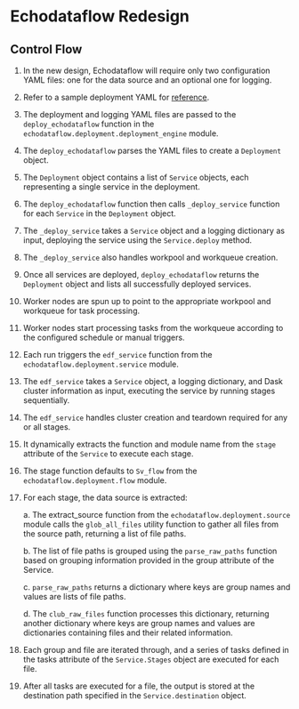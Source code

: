 # Echodataflow Redesign

## Control Flow 

1. In the new design, Echodataflow will require only two configuration YAML files: one for the data source and an optional one for logging.

2. Refer to a sample deployment YAML for [reference](../echodataflow/deployment/deployment_demo.yaml).

3. The deployment and logging YAML files are passed to the `deploy_echodataflow` function in the `echodataflow.deployment.deployment_engine` module.

4. The `deploy_echodataflow` parses the YAML files to create a `Deployment` object.

5. The `Deployment` object contains a list of `Service` objects, each representing a single service in the deployment.

6. The `deploy_echodataflow` function then calls `_deploy_service` function for each `Service` in the `Deployment` object.

7. The `_deploy_service` takes a `Service` object and a logging dictionary as input, deploying the service using the `Service.deploy` method.

8. The `_deploy_service` also handles workpool and workqueue creation.

9. Once all services are deployed, `deploy_echodataflow` returns the `Deployment` object and lists all successfully deployed services.

10. Worker nodes are spun up to point to the appropriate workpool and workqueue for task processing.

11. Worker nodes start processing tasks from the workqueue according to the configured schedule or manual triggers.

12. Each run triggers the `edf_service` function from the `echodataflow.deployment.service` module.

13. The `edf_service` takes a `Service` object, a logging dictionary, and Dask cluster information as input, executing the service by running stages sequentially.

14. The `edf_service` handles cluster creation and teardown required for any or all stages.

15. It dynamically extracts the function and module name from the `stage` attribute of the `Service` to execute each stage.

16. The stage function defaults to `Sv_flow` from the `echodataflow.deployment.flow` module.

17. For each stage, the data source is extracted:

    a. The extract_source function from the `echodataflow.deployment.source` module calls the `glob_all_files` utility function to gather all files from the source path, returning a list of file paths.

    b. The list of file paths is grouped using the `parse_raw_paths` function based on grouping information provided in the group attribute of the Service.

    c. `parse_raw_paths` returns a dictionary where keys are group names and values are lists of file paths.

    d. The `club_raw_files` function processes this dictionary, returning another dictionary where keys are group names and values are dictionaries containing files and their related information.

18. Each group and file are iterated through, and a series of tasks defined in the tasks attribute of the `Service.Stages` object are executed for each file.

19. After all tasks are executed for a file, the output is stored at the destination path specified in the `Service.destination` object.